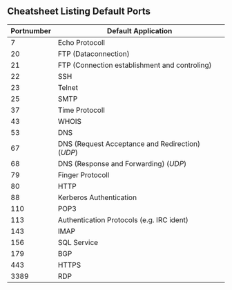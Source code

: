 ## Cheatsheet Listing Default Ports

|Portnumber|Default Application|
|----------|-------------------|
|7| Echo Protocoll |
|20| FTP (Dataconnection) |
|21| FTP (Connection establishment and controling) |
|22| SSH |
|23| Telnet|
|25| SMTP |
|37| Time Protocoll |
|43| WHOIS |
|53| DNS |
|67| DNS (Request Acceptance and Redirection) (*UDP*) |
|68| DNS (Response and Forwarding) (*UDP*) |
|79| Finger Protocoll |
|80| HTTP |
|88| Kerberos Authentication |
|110| POP3 |
|113| Authentication Protocols (e.g. IRC ident) |
|143| IMAP |
|156| SQL Service |
|179| BGP |
|443| HTTPS |
|3389| RDP |
